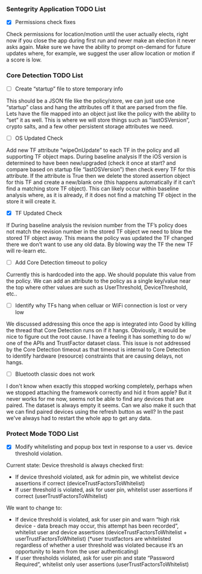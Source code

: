 ### Sentegrity Application TODO List

- [x] Permissions check fixes

Check permissions for location/motion until the user actually elects, right now if you close the app during first run and never make an election it never asks again. Make sure we have the ability to prompt on-demand for future updates where, for example, we suggest the user allow location or motion if a score is low.

### Core Detection TODO List

- [ ] Create “startup” file to store temporary info

This should be a JSON file like the policy/store, we can just use one “startup” class and hang the attributes off it that are parsed from the file. Lets have the file mapped into an object just like the policy with the ability to “set” it as well. This is where we will store things such as “lastOSVersion”, crypto salts, and a few other persistent storage attributes we need.

- [ ] OS Updated Check

Add new TF attribute “wipeOnUpdate” to each TF in the policy and all supporting TF object maps. During baseline analysis If the iOS version is determined to have been new/upgraded (check it once at start? and compare based on startup file “lastOSVersion”) then check every TF for this attribute. If the attribute is True then we delete the stored assertion object for this TF and create a new/blank one (this happens automatically if it can’t find a matching store TF object). This can likely occur within baseline analysis where, as it is already, if it does not find a matching TF object in the store it will create it. 


- [x] TF Updated Check

If During baseline analysis the revision number from the TF’s policy does not match the revision number in the stored TF object we need to blow the stored TF object away. This means the policy was updated the TF changed there we don’t want to use any old data. By blowing way the TF the new TF will re-learn etc.

- [ ] Add Core Detection timeout to policy

Currently this is hardcoded into the app. We should populate this value from the policy. We can add an attribute to the policy as a single key/value near the top where other values are such as UserThreshold, DeviceThreshold, etc..


- [ ] Identify why TFs hang when celluar or WiFi connection is lost or very low

We discussed addressing this once the app is integrated into Good by killing the thread that Core Detection runs on if it hangs. Obviously, it would be nice to figure out the root cause. I have a feeling it has something to do w/ one of the APIs and TrustFactor dataset class. This issue is not addressed by the Core Detection timeout as that timeout is internal to Core Detection to identify hardware (resource) constraints that are causing delays, not hangs. 

- [ ] Bluetooth classic does not work

I don't know when exactly this stopped working completely, perhaps when we stopped attaching the framework correctly and hid it from apple? But it never works for me now, seems not be able to find any devices that are paired. The dataset is always empty it seems. Can we also make it such that we can find paired devices using the refresh button as well? In the past we've always had to restart the whole app to get any data.

### Protect Mode TODO List

- [x] Modify whitelisting and popup box text in response  to a user vs. device threshold violation.

Current state:
Device threshold is always checked first:
+ If device threshold violated, ask for admin pin, we whitelist device assertions if correct (deviceTrustFactorsToWhitelist)
+ If user threshold is violated, ask for user pin, whitelist user assertions if correct (userTrustFactorsToWhitelist)

We want to change to:
+ If device threshold is violated, ask for user pin and warn “high risk device - data breach may occur, this attempt has been recorded”, whitelist user and device assertions (deviceTrustFactorsToWhitelist + userTrustFactorsToWhitelist) (*user trustfactors are whitelisted regardless of whether a user threshold was violated because it’s an opportunity to learn from the user authenticating)
+ If user thresholds violated, ask for user pin and state “Password Required”, whitelist only user assertions (userTrustFactorsToWhitelist)
